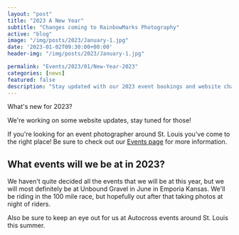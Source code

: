 ```yaml
---
layout: "post"
title: "2023 A New Year"
subtitle: "Changes coming to RainbowMarks Photography"
active: "blog"
image: "/img/posts/2023/January-1.jpg"
date: '2023-01-02T09:30:00+00:00'
header-img: "/img/posts/2023/January-1.jpg"

permalink: "Events/2023/01/New-Year-2023"
categories: [news]
featured: false
description: "Stay updated with our 2023 event bookings and website changes. Specializing in event photography in St. Louis area."
---
```

What's new for 2023?

We're working on some website updates, stay tuned for those!

If you're looking for an event photographer around St. Louis you've come to the right place! Be sure to check out our [Events page](/events/) for more information.

## What events will we be at in 2023? 
We haven't quite decided all the events that we will be at this year, but we will most definitely be at Unbound Gravel in June in Emporia Kansas. We'll be riding in the 100 mile race, but hopefully out after that taking photos at night of riders. 

Also be sure to keep an eye out for us at Autocross events around St. Louis this summer.
